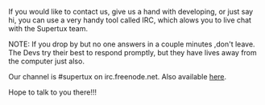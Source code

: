 If you would like to contact us, give us a hand with developing, or just say hi, you can use a very handy tool called IRC, which alows you to live chat with the Supertux team. 

NOTE: If you drop by but no one answers in a couple minutes ,don't leave. The Devs try their best to respond promptly, but they have lives away from the computer just also.



Our channel is #supertux on irc.freenode.net. Also available [here](http://webchat.freenode.net/?channels=supertux&uio=d4).

Hope to talk to you there!!!
